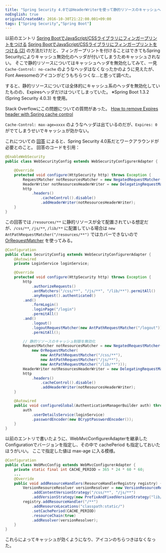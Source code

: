 ```yaml
---
title: "Spring Security 4.0ではHeaderWriterを使って静的リソースのキャッシュヘッダを適切につける"
noEnglish: true
originalCreatedAt: 2016-10-30T21:22:00.001+09:00
tags: ["Spring Security","Spring Boot"]
---
```

以前のエントリ
[Spring BootでJavaScript/CSSライブラリにフィンガープリントをつける](/ja/post/2016/03/spring-bootjavascriptcss/)
[Spring BootでJavaScript/CSSライブラリにフィンガープリントをつける (2)](/ja/post/2016/03/spring-bootjavascriptcss-2/)
の方法だけだと、フィンガープリントを付けることはできてもSpring Securityによりキャッシュ無効化のヘッダが付いてしまうためキャッシュされない。
そこで静的リソースについてはキャッシュヘッダを無効化してみて、一見 `Cache-Control: no-cache` のようなヘッダはなくなったかのように見えたが、Font Awesomeのアイコンがどうもちらつくな…と思って調べた。

すると、静的リソースについては全体的にキャッシュ系のヘッダを無効化していたものの、Expiresヘッダだけはついてしまっていた。
※Spring Boot 1.3.2 (Spring Security 4.0.3) を使用。

<!--more-->

Stack Overflowにこの問題についての質問があった。
[How to remove Expires header with Spring cache control](http://stackoverflow.com/questions/36011255/how-to-remove-expires-header-with-spring-cache-control)

`Cache-Control: max-age=xxxx` のようなヘッダは出ているのだが、`Expires: 0` がでてしまうせいでキャッシュが効かない。

これについての [回答](http://stackoverflow.com/a/36017075/4285965) によると、Spring Security 4.0系だとワークアラウンドが必要とのこと。
回答のコードを引用：

```java
@EnableWebSecurity
public class WebSecurityConfig extends WebSecurityConfigurerAdapter {

    @Override
    protected void configure(HttpSecurity http) throws Exception {
        RequestMatcher notResourcesMatcher = new NegatedRequestMatcher(new AntPathRequestMatcher("/resources/**"));
        HeaderWriter notResourcesHeaderWriter = new DelegatingRequestMatcherHeaderWriter(notResourcesMatcher , new CacheControlHeadersWriter());
        http
            .headers()
                .cacheControl().disable()
                .addHeaderWriter(notResourcesHeaderWriter);
    }
}
```

この回答では `/resources/**` に静的リソースが全て配置されている想定だが、`/css/**`, `/js/**`, `/lib/**` に配置している場合は `new AntPathRequestMatcher("/resources/**")` ではカバーできないので [OrRequestMatcher](http://docs.spring.io/spring-security/site/docs/4.0.3.RELEASE/apidocs/org/springframework/security/web/util/matcher/OrRequestMatcher.html) を使ってみる。

```java
@Configuration
public class SecurityConfig extends WebSecurityConfigurerAdapter {
    @Autowired
    private LoginService loginService;

    @Override
    protected void configure(HttpSecurity http) throws Exception {
        http
            .authorizeRequests()
            .antMatchers("/css/**", "/js/**", "/lib/**").permitAll()
            .anyRequest().authenticated()
        .and()
            .formLogin()
            .loginPage("/login")
            .permitAll()
        .and()
            .logout()
            .logoutRequestMatcher(new AntPathRequestMatcher("/logout"))
            .permitAll();

        // 静的リソースのキャッシュ制御を無効化
        RequestMatcher notResourcesMatcher = new NegatedRequestMatcher(
            new OrRequestMatcher(
                new AntPathRequestMatcher("/css/**"),
                new AntPathRequestMatcher("/js/**"),
                new AntPathRequestMatcher("/lib/**")));
        HeaderWriter notResourcesHeaderWriter = new DelegatingRequestMatcherHeaderWriter(notResourcesMatcher, new CacheControlHeadersWriter());
        http
            .headers()
                .cacheControl().disable()
                .addHeaderWriter(notResourcesHeaderWriter);
    }

    @Autowired
    public void configureGlobal(AuthenticationManagerBuilder auth) throws Exception {
        auth
            .userDetailsService(loginService)
            .passwordEncoder(new BCryptPasswordEncoder());
    }
}
```

以前のエントリで書いたように、WebMvcConfigurerAdapterを継承したConfigurationでバージョンを指定し、その中で cachePeriod も指定しておいたほうがいい。
ここで指定した値は max-age に入る模様。

```java
@Configuration
public class WebMvcConfig extends WebMvcConfigurerAdapter {
    private static final int CACHE_PERIOD = 365 * 24 * 60 * 60;
    ...
    @Override
    public void addResourceHandlers(ResourceHandlerRegistry registry) {
        VersionResourceResolver versionResolver = new VersionResourceResolver()
            .addContentVersionStrategy("/css/**", "/js/**")
            .addVersionStrategy(new PrefixAndFixedVersionStrategy("lib/", gitProperties.getCommitId()), "/lib/**");
        registry.addResourceHandler("/**")
            .addResourceLocations("classpath:static/")
            .setCachePeriod(CACHE_PERIOD)
            .resourceChain(true)
            .addResolver(versionResolver);
    }
}
```

これらによってキャッシュが効くようになり、アイコンのちらつきはなくなった。
